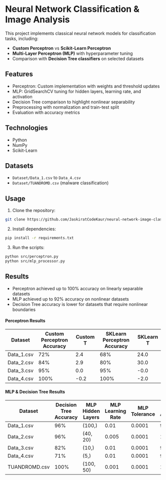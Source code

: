 # Neural Network Classification & Image Analysis

This project implements classical neural network models for classification tasks, including:
- **Custom Perceptron** vs **Scikit-Learn Perceptron**
- **Multi-Layer Perceptron (MLP)** with hyperparameter tuning
- Comparison with **Decision Tree classifiers** on selected datasets

## Features
- Perceptron: Custom implementation with weights and threshold updates
- MLP: GridSearchCV tuning for hidden layers, learning rate, and activation
- Decision Tree comparison to highlight nonlinear separability
- Preprocessing with normalization and train-test split
- Evaluation with accuracy metrics

## Technologies
- Python
- NumPy
- Scikit-Learn

## Datasets
- `Dataset/Data_1.csv` to `Data_4.csv`
- `Dataset/TUANDROMD.csv` (malware classification)

## Usage
1. Clone the repository:
```bash
git clone https://github.com/JaskiratCodeKaur/neural-network-image-classification.git
```
2. Install dependencies:
```bash
pip install -r requirements.txt
```
3. Run the scripts:
```bash
python src/perceptron.py
python src/mlp_processor.py
```
## Results
- Perceptron achieved up to 100% accuracy on linearly separable datasets
- MLP achieved up to 92% accuracy on nonlinear datasets
- Decision Tree accuracy is lower for datasets that require nonlinear boundaries

#### Perceptron Results

<table>
  <thead>
    <tr>
      <th>Dataset</th>
      <th>Custom Perceptron Accuracy</th>
      <th>Custom T</th>
      <th>SKLearn Perceptron Accuracy</th>
      <th>SKLearn T</th>
    </tr>
  </thead>
  <tbody>
    <tr>
      <td>Data_1.csv</td>
      <td>72%</td>
      <td>2.4</td>
      <td>68%</td>
      <td>24.0</td>
    </tr>
    <tr>
      <td>Data_2.csv</td>
      <td>84%</td>
      <td>2.9</td>
      <td>80%</td>
      <td>30.0</td>
    </tr>
    <tr>
      <td>Data_3.csv</td>
      <td>95%</td>
      <td>0.0</td>
      <td>95%</td>
      <td>-0.0</td>
    </tr>
    <tr>
      <td>Data_4.csv</td>
      <td>100%</td>
      <td>-0.2</td>
      <td>100%</td>
      <td>-2.0</td>
    </tr>
  </tbody>
</table>

#### MLP & Decision Tree Results

<table>
  <thead>
    <tr>
      <th>Dataset</th>
      <th>Decision Tree Accuracy</th>
      <th>MLP Hidden Layers</th>
      <th>MLP Learning Rate</th>
      <th>MLP Tolerance</th>
      <th>MLP Accuracy</th>
      <th>MLP Iterations</th>
    </tr>
  </thead>
  <tbody>
    <tr>
      <td>Data_1.csv</td>
      <td>96%</td>
      <td>(100,)</td>
      <td>0.01</td>
      <td>0.0001</td>
      <td>92%</td>
      <td>14</td>
    </tr>
    <tr>
      <td>Data_2.csv</td>
      <td>96%</td>
      <td>(40, 20)</td>
      <td>0.005</td>
      <td>0.0001</td>
      <td>100%</td>
      <td>19</td>
    </tr>
    <tr>
      <td>Data_3.csv</td>
      <td>82%</td>
      <td>(10,)</td>
      <td>0.01</td>
      <td>0.0001</td>
      <td>91%</td>
      <td>15</td>
    </tr>
    <tr>
      <td>Data_4.csv</td>
      <td>71%</td>
      <td>(5,)</td>
      <td>0.01</td>
      <td>0.0001</td>
      <td>92%</td>
      <td>21</td>
    </tr>
    <tr>
      <td>TUANDROMD.csv</td>
      <td>100%</td>
      <td>(100, 50)</td>
      <td>0.001</td>
      <td>0.0001</td>
      <td>100%</td>
      <td>12</td>
    </tr>
  </tbody>
</table>
